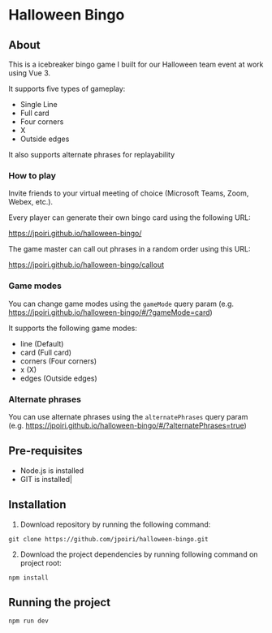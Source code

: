 # Halloween Bingo

## About

This is a icebreaker bingo game I built for our Halloween team event at work using Vue 3.

It supports five types of gameplay:

- Single Line
- Full card
- Four corners
- X
- Outside edges

It also supports alternate phrases for replayability

### How to play

Invite friends to your virtual meeting of choice (Microsoft Teams, Zoom, Webex, etc.).

Every player can generate their own bingo card using the following URL:

https://jpoiri.github.io/halloween-bingo/

The game master can call out phrases in a random order using this URL:

https://jpoiri.github.io/halloween-bingo/callout

### Game modes

You can change game modes using the <code>gameMode</code> query param (e.g. https://jpoiri.github.io/halloween-bingo/#/?gameMode=card)

It supports the following game modes:

- line (Default)
- card (Full card)
- corners (Four corners)
- x (X)
- edges (Outside edges)

### Alternate phrases

You can use alternate phrases using the <code>alternatePhrases</code> query param (e.g. https://jpoiri.github.io/halloween-bingo/#/?alternatePhrases=true)

## Pre-requisites

- Node.js is installed
- GIT is installed|

## Installation 

1. Download repository by running the following command:

```
git clone https://github.com/jpoiri/halloween-bingo.git
```
2. Download the project dependencies by running following command on project root:

```
npm install
```

## Running the project

```
npm run dev
```